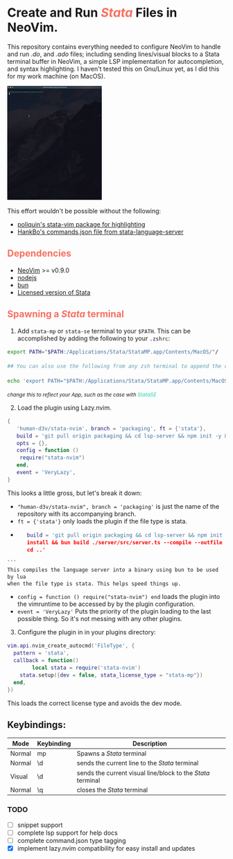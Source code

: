 # Create and Run <span style="color:#F87060">*Stata*</span> Files in NeoVim. 
This repository contains everything needed to configure NeoVim to handle and
run *.do*, and *.ado* files; including sending lines/visual blocks to a Stata
terminal buffer in NeoVim,  a simple LSP implementation for autocompletion, and
syntax highlighting. I haven't tested this on Gnu/Linux yet, as I did this for
my work machine (on MacOS).

![stata_term](./assets/terminal_spawn.gif) 


This effort wouldn't be possible without the following:
- [poliquin's stata-vim package for highlighting](https://github.com/poliquin/stata-vim)
- [HankBo's commands.json file from stata-language-server](https://github.com/HankBO/stata-language-server)


## <span style="color:#F87060">Dependencies</span>
- [NeoVim](https://github.com/neovim/neovim/tree/master) >= v0.9.0
- [nodejs](https://nodejs.org/en/download/)
- [bun](https://bun.sh/)
- [Licensed version of Stata](https://www.stata.com/products/)


## <span style="color:#F87060">Spawning a *Stata* terminal</span>
1) Add `stata-mp` or `stata-se` terminal to your `$PATH`. This can be
accomplished by adding the following to your `.zshrc`:
```bash
export PATH="$PATH:/Applications/Stata/StataMP.app/Contents/MacOS/"/

## You can also use the following from any zsh terminal to append the command to your .zshrc

echo 'export PATH="$PATH:/Applications/Stata/StataMP.app/Contents/MacOS/"' >> ~/.zshrc
```
<small><i>change this to reflect your App, such as the case with
<span style="color:#1dd3b0">StataSE</span></i></small>

2) Load the plugin using Lazy.nvim.
``` lua
{
   'human-d3v/stata-nvim', branch = 'packaging', ft = {'stata'},
   build = 'git pull origin packaging && cd lsp-server && npm init -y && npm install && bun build ./server/src/server.ts --compile --outfile server_bin && cd ..',
   opts = {},
   config = function ()
   	require("stata-nvim")
   end,
   event = 'VeryLazy',
}

```

This looks a little gross, but let's break it down:
- `"human-d3v/stata-nvim", branch = 'packaging'` is just the name of the repository with its accompanying branch.
- `ft = {'stata'}` only loads the plugin if the file type is stata.
-    ```lua 
        build = 'git pull origin packaging && cd lsp-server && npm init -y && npm
        install && bun build ./server/src/server.ts --compile --outfile server_bin &&
        cd ..' 
    ```
    This compiles the language server into a binary using bun to be used by lua
    when the file type is stata. This helps speed things up. 
- `config = function () require("stata-nvim") end` loads the plugin into the vimruntime to be accessed by by the plugin configuration.
- `event = 'VeryLazy'` Puts the priority of the plugin loading to the last possible thing. So it's not messing with any other plugins.

3) Configure the plugin in in your plugins directory:
```lua
vim.api.nvim_create_autocmd('FileType', {
  pattern = 'stata',
  callback = function()
		local stata = require('stata-nvim')
    stata.setup({dev = false, stata_license_type = "stata-mp"})
  end,
})
```
This loads the correct license type and avoids the dev mode.


## Keybindings:
| Mode | Keybinding | Description |
| ---- | ---------- | ----------- |
| Normal | <leader>mp | Spawns a *Stata* terminal |
| Normal | \d         | sends the current line to the *Stata* terminal |
| Visual | \d         | sends the current visual line/block to the *Stata* terminal |
| Normal | \q         | closes the *Stata* terminal |

### TODO
- [ ] snippet support 
- [ ] complete lsp support for help docs 
- [ ] complete command.json type tagging
- [x] implement lazy.nvim compatibility for easy install and updates
